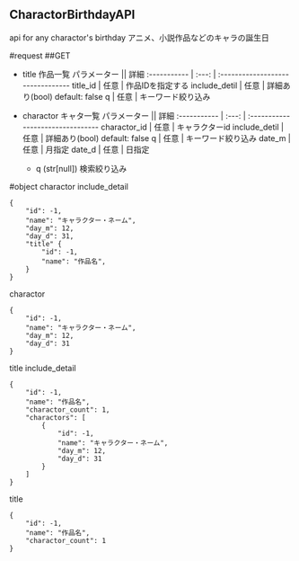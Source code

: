 CharactorBirthdayAPI
---

api for any charactor's birthday
アニメ、小説作品などのキャラの誕生日

#request
##GET
* title 作品一覧
パラメーター           || 詳細
:-----------    | :---: | :--------------------------------
title\_id       | 任意  | 作品IDを指定する
include\_detil  | 任意  | 詳細あり(bool) default: false
q               | 任意  | キーワード絞り込み

* charactor キャタ一覧
パラメーター          || 詳細
:-----------   | :---: | :--------------------------------
charactor\_id  | 任意  | キャラクターid
include\_detil | 任意  | 詳細あり(bool) default: false
q              | 任意  | キーワード絞り込み
date\_m        | 任意  | 月指定
date\_d        | 任意  | 日指定

    * q (str[null]) 検索絞り込み

#object
charactor include\_detail
```
{
    "id": -1,
    "name": "キャラクター・ネーム",
    "day_m": 12,
    "day_d": 31,
    "title" {
        "id": -1,
        "name": "作品名",
    }
}
```

charactor
```
{
    "id": -1,
    "name": "キャラクター・ネーム",
    "day_m": 12,
    "day_d": 31
}
```

title include\_detail
```
{
    "id": -1,
    "name": "作品名",
    "charactor_count": 1,
    "charactors": [
        {
            "id": -1,
            "name": "キャラクター・ネーム",
            "day_m": 12,
            "day_d": 31
        }
    ]
}
```

title
```
{
    "id": -1,
    "name": "作品名",
    "charactor_count": 1
}
```
